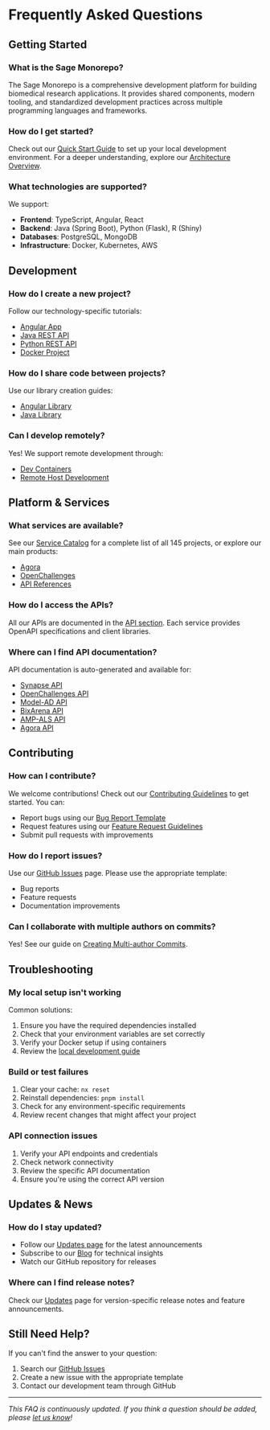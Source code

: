 # Frequently Asked Questions

## Getting Started

### What is the Sage Monorepo?

The Sage Monorepo is a comprehensive development platform for building biomedical research applications. It provides shared components, modern tooling, and standardized development practices across multiple programming languages and frameworks.

### How do I get started?

Check out our [Quick Start Guide](../getting-started/local-dev.md) to set up your local development environment. For a deeper understanding, explore our [Architecture Overview](../getting-started/what-is-nx.md).

### What technologies are supported?

We support:
- **Frontend**: TypeScript, Angular, React
- **Backend**: Java (Spring Boot), Python (Flask), R (Shiny)
- **Databases**: PostgreSQL, MongoDB
- **Infrastructure**: Docker, Kubernetes, AWS

## Development

### How do I create a new project?

Follow our technology-specific tutorials:
- [Angular App](../tutorials/angular/add-app.md)
- [Java REST API](../tutorials/java/add-rest-api.md)
- [Python REST API](../tutorials/python/add-rest-api.md)
- [Docker Project](../tutorials/docker/new-project.md)

### How do I share code between projects?

Use our library creation guides:
- [Angular Library](../tutorials/angular/add-library.md)
- [Java Library](../tutorials/java/add-library.md)

### Can I develop remotely?

Yes! We support remote development through:
- [Dev Containers](../getting-started/what-is-devcontainer.md)
- [Remote Host Development](../developers-guide/developing-on-a-remote-host.md)

## Platform & Services

### What services are available?

See our [Service Catalog](../reference/services.md) for a complete list of all 145 projects, or explore our main products:
- [Agora](../reference/agora.md)
- [OpenChallenges](../reference/oc-microservices.md)
- [API References](../reference/api/synapse.md)

### How do I access the APIs?

All our APIs are documented in the [API section](../reference/api/synapse.md). Each service provides OpenAPI specifications and client libraries.

### Where can I find API documentation?

API documentation is auto-generated and available for:
- [Synapse API](../reference/api/synapse.md)
- [OpenChallenges API](../reference/api/openchallenges.md)
- [Model-AD API](../reference/api/model-ad.md)
- [BixArena API](../reference/api/bixarena.md)
- [AMP-ALS API](../reference/api/amp-als.md)
- [Agora API](../reference/api/agora.md)

## Contributing

### How can I contribute?

We welcome contributions! Check out our [Contributing Guidelines](../contributions/overview.md) to get started. You can:
- Report bugs using our [Bug Report Template](../contributions/bug-report.md)
- Request features using our [Feature Request Guidelines](../contributions/guidelines.md)
- Submit pull requests with improvements

### How do I report issues?

Use our [GitHub Issues](https://github.com/Sage-Bionetworks/sage-monorepo/issues) page. Please use the appropriate template:
- Bug reports
- Feature requests
- Documentation improvements

### Can I collaborate with multiple authors on commits?

Yes! See our guide on [Creating Multi-author Commits](../developers-guide/creating-a-commit-with-multiple-authors.md).

## Troubleshooting

### My local setup isn't working

Common solutions:
1. Ensure you have the required dependencies installed
2. Check that your environment variables are set correctly
3. Verify your Docker setup if using containers
4. Review the [local development guide](../getting-started/local-dev.md)

### Build or test failures

1. Clear your cache: `nx reset`
2. Reinstall dependencies: `pnpm install`
3. Check for any environment-specific requirements
4. Review recent changes that might affect your project

### API connection issues

1. Verify your API endpoints and credentials
2. Check network connectivity
3. Review the specific API documentation
4. Ensure you're using the correct API version

## Updates & News

### How do I stay updated?

- Follow our [Updates page](../news.md) for the latest announcements
- Subscribe to our [Blog](../blog/index.md) for technical insights
- Watch our GitHub repository for releases

### Where can I find release notes?

Check our [Updates](../news.md) page for version-specific release notes and feature announcements.

## Still Need Help?

If you can't find the answer to your question:

1. Search our [GitHub Issues](https://github.com/Sage-Bionetworks/sage-monorepo/issues)
2. Create a new issue with the appropriate template
3. Contact our development team through GitHub

---

*This FAQ is continuously updated. If you think a question should be added, please [let us know](https://github.com/Sage-Bionetworks/sage-monorepo/issues/new?assignees=&labels=type%3A+docs&projects=&template=3-documentation.yml&title=%5BDocs%5D+FAQ+Request)!*
